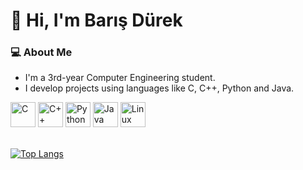 # 👋 Hi, I'm Barış Dürek
### 💻 About Me
* I'm a 3rd-year Computer Engineering student.
* I develop projects using languages like C, C++, Python and Java.
<div align="left"> <img src="https://cdn.jsdelivr.net/gh/devicons/devicon/icons/c/c-original.svg" width="40" height="40" alt="C" /> <img src="https://cdn.jsdelivr.net/gh/devicons/devicon/icons/cplusplus/cplusplus-original.svg" width="40" height="40" alt="C++" /> <img src="https://cdn.jsdelivr.net/gh/devicons/devicon/icons/python/python-original.svg" width="40" height="40" alt="Python" /> <img src="https://cdn.jsdelivr.net/gh/devicons/devicon/icons/java/java-original.svg" width="40" height="40" alt="Java" /> <img src="https://cdn.jsdelivr.net/gh/devicons/devicon/icons/linux/linux-original.svg" width="40" height="40" alt="Linux" /> </div><br>

[![Top Langs](https://github-readme-stats.vercel.app/api/top-langs/?username=barisdurek&layout=compact)](https://github.com/anuraghazra/github-readme-stats)
